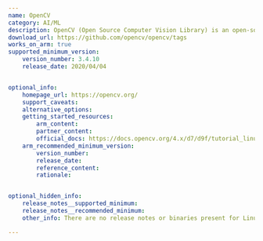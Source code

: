 ```yaml
---
name: OpenCV
category: AI/ML
description: OpenCV (Open Source Computer Vision Library) is an open-source library aimed at real-time computer vision and machine learning applications
download_url: https://github.com/opencv/opencv/tags
works_on_arm: true
supported_minimum_version:
    version_number: 3.4.10
    release_date: 2020/04/04


optional_info:
    homepage_url: https://opencv.org/
    support_caveats:
    alternative_options: 
    getting_started_resources:
        arm_content: 
        partner_content: 
        official_docs: https://docs.opencv.org/4.x/d7/d9f/tutorial_linux_install.html
    arm_recommended_minimum_version:
        version_number: 
        release_date:
        reference_content:
        rationale:


optional_hidden_info:
    release_notes__supported_minimum: 
    release_notes__recommended_minimum:
    other_info: There are no release notes or binaries present for Linux/ARM64. OpenCV version 3.4.10 is installed and tested on the Neoverse N1, using steps mentioned [here](https://docs.opencv.org/3.4/d0/d76/tutorial_arm_crosscompile_with_cmake.html).

---
```

